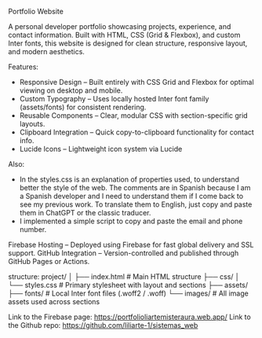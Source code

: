 Portfolio Website

A personal developer portfolio showcasing projects, experience, and contact information.
Built with HTML, CSS (Grid & Flexbox), and custom Inter fonts, this website is designed for clean structure, responsive layout, and modern aesthetics.

Features:
- Responsive Design – Built entirely with CSS Grid and Flexbox for optimal viewing on desktop and mobile.
- Custom Typography – Uses locally hosted Inter font family (assets/fonts) for consistent rendering.
- Reusable Components – Clear, modular CSS with section-specific grid layouts.
- Clipboard Integration – Quick copy-to-clipboard functionality for contact info.
- Lucide Icons – Lightweight icon system via Lucide

Also:
- In the styles.css is an explanation of properties used, to understand better the style of the web. The comments are in Spanish because I am a Spanish developer and I need to understand them if I come back to see my previous work. To translate them to English, just copy and paste them in ChatGPT or the classic traducer.
- I implemented a simple script to copy and paste the email and phone number.

Firebase Hosting – Deployed using Firebase for fast global delivery and SSL support.
GitHub Integration – Version-controlled and published through GitHub Pages or Actions.

structure:
project/
│
├── index.html              # Main HTML structure
├── css/
│   └── styles.css          # Primary stylesheet with layout and sections
├── assets/
    ├── fonts/              # Local Inter font files (.woff2 / .woff)
    └── images/             # All image assets used across sections

Link to the Firebase page: https://portfolioliartemisteraura.web.app/
Link to the Github repo: https://github.com/liliarte-1/sistemas_web
